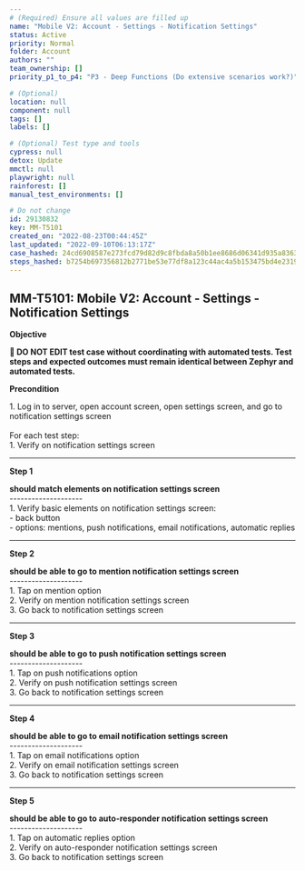 ```yaml
---
# (Required) Ensure all values are filled up
name: "Mobile V2: Account - Settings - Notification Settings"
status: Active
priority: Normal
folder: Account
authors: ""
team_ownership: []
priority_p1_to_p4: "P3 - Deep Functions (Do extensive scenarios work?)"

# (Optional)
location: null
component: null
tags: []
labels: []

# (Optional) Test type and tools
cypress: null
detox: Update
mmctl: null
playwright: null
rainforest: []
manual_test_environments: []

# Do not change
id: 29130832
key: MM-T5101
created_on: "2022-08-23T00:44:45Z"
last_updated: "2022-09-10T06:13:17Z"
case_hashed: 24cd6908587e273fcd79d82d9c8fbda8a50b1ee8686d06341d935a83638eb035522d3229ac82eae61b5625cbe041fddb
steps_hashed: b7254b697356812b2771be53e77df8a123c44ac4a5b153475bd4e231920f962b82ed429af702ffa1ea229548695c8d6f
---
```


<!-- (Auto-generated) Based on frontmatter's "key" and "name" -->

## MM-T5101: Mobile V2: Account - Settings - Notification Settings

**Objective**

**🛑 DO NOT EDIT test case without coordinating with automated tests. Test steps and expected outcomes must remain identical between Zephyr and automated tests.**

**Precondition**

1\. Log in to server, open account screen, open settings screen, and go to notification settings screen\
\
For each test step:\
1\. Verify on notification settings screen

---

**Step 1**

**should match elements on notification settings screen**\
\--------------------\
1\. Verify basic elements on notification settings screen:\
\- back button\
\- options: mentions, push notifications, email notifications, automatic replies

---

**Step 2**

**should be able to go to mention notification settings screen**\
\--------------------\
1\. Tap on mention option\
2\. Verify on mention notification settings screen\
3\. Go back to notification settings screen

---

**Step 3**

**should be able to go to push notification settings screen**\
\--------------------\
1\. Tap on push notifications option\
2\. Verify on push notification settings screen\
3\. Go back to notification settings screen

---

**Step 4**

**should be able to go to email notification settings screen**\
\--------------------\
1\. Tap on email notifications option\
2\. Verify on email notification settings screen\
3\. Go back to notification settings screen

---

**Step 5**

**should be able to go to auto-responder notification settings screen**\
\--------------------\
1\. Tap on automatic replies option\
2\. Verify on auto-responder notification settings screen\
3\. Go back to notification settings screen
